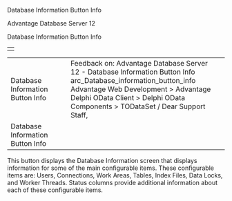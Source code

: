 Database Information Button Info




Advantage Database Server 12  

Database Information Button Info

|  |
| --- |
|  |

|  |  |  |  |  |
| --- | --- | --- | --- | --- |
| Database Information Button Info |  |  | Feedback on: Advantage Database Server 12 - Database Information Button Info arc\_Database\_information\_button\_info Advantage Web Development > Advantage Delphi OData Client > Delphi OData Components > TODataSet / Dear Support Staff, |  |
| Database Information Button Info |  |  |  |  |

This button displays the Database Information screen that displays information for some of the main configurable items. These configurable items are: Users, Connections, Work Areas, Tables, Index Files, Data Locks, and Worker Threads. Status columns provide additional information about each of these configurable items.